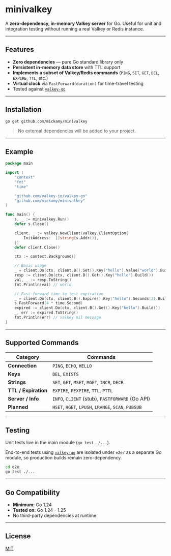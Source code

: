 # minivalkey

A **zero-dependency, in-memory Valkey server** for Go.
Useful for unit and integration testing without running a real Valkey or Redis instance.

---

## Features

* **Zero dependencies** — pure Go standard library only
* **Persistent in-memory data store** with TTL support
* **Implements a subset of Valkey/Redis commands** (`PING`, `SET`, `GET`, `DEL`, `EXPIRE`, `TTL`, etc.)
* **Virtual clock** via `FastForward(duration)` for time-travel testing
* Tested against [`valkey-go`](https://github.com/valkey-io/valkey-go)

---

## Installation

```bash
go get github.com/mickamy/minivalkey
```

> No external dependencies will be added to your project.

---

## Example

```go
package main

import (
    "context"
    "fmt"
    "time"

    "github.com/valkey-io/valkey-go"
    "github.com/mickamy/minivalkey"
)

func main() {
    s, _ := minivalkey.Run()
    defer s.Close()

    client, _ := valkey.NewClient(valkey.ClientOption{
        InitAddress:  []string{s.Addr()},
    })
    defer client.Close()

    ctx := context.Background()

    // Basic usage
    _ = client.Do(ctx, client.B().Set().Key("hello").Value("world").Build())
    resp := client.Do(ctx, client.B().Get().Key("hello").Build())
    val, _ := resp.ToString()
    fmt.Println(val) // world

    // Fast-forward time to test expiration
    _ = client.Do(ctx, client.B().Expire().Key("hello").Seconds(3).Build())
    s.FastForward(4 * time.Second)
    expired := client.Do(ctx, client.B().Get().Key("hello").Build())
    _, err := expired.ToString()
    fmt.Println(err) // valkey nil message
}
```

---

## Supported Commands

| Category             | Commands                                            |
| -------------------- | --------------------------------------------------- |
| **Connection**       | `PING`, `ECHO`, `HELLO`                             |
| **Keys**             | `DEL`, `EXISTS`                                     |
| **Strings**          | `SET`, `GET`, `MSET`, `MGET`, `INCR`, `DECR`        |
| **TTL / Expiration** | `EXPIRE`, `PEXPIRE`, `TTL`, `PTTL`                  |
| **Server / Info**    | `INFO`, `CLIENT` (stub), `FASTFORWARD` (Go API)     |
| **Planned**          | `HSET`, `HGET`, `LPUSH`, `LRANGE`, `SCAN`, `PUBSUB` |

---

## Testing

Unit tests live in the main module (`go test ./...`).

End-to-end tests using [`valkey-go`](https://github.com/valkey-io/valkey-go) are isolated under `e2e/`
as a separate Go module, so production builds remain zero-dependency.

```bash
cd e2e
go test ./...
```

---

## Go Compatibility

* **Minimum:** Go 1.24
* **Tested on:** Go 1.24 - 1.25
* No third-party dependencies at runtime.

---

## License

[MIT](./LICENSE)
